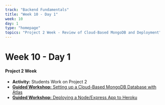 ```yaml
---
track: "Backend Fundamentals"
title: "Week 10 - Day 1"
week: 10
day: 1
type: "homepage"
topics: "Project 2 Week - Review of Cloud-Based MongoDB and Deployment"
---
```



# Week 10 - Day 1

#### Project 2 Week

- **Activity:** Students Work on Project 2
- [**Guided Workshop:** Setting up a Cloud-Based MongoDB Database with Atlas](/backend-fundamentals/week-10/day-1/lecture-materials/setting-up-a-cloud-based-mongodb-database-with-atlas/)
- [**Guided Workshop:** Deploying a Node/Express App to Heroku](/backend-fundamentals/week-10/day-1/lecture-materials/deploying-a-node-express-app-to-heroku/)

